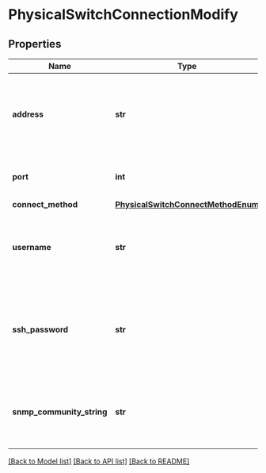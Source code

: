 # PhysicalSwitchConnectionModify

## Properties
Name | Type | Description | Notes
------------ | ------------- | ------------- | -------------
**address** | **str** | Physical switch address in IPv4 or IPv6 or DNS hostname format. | 
**port** | **int** | Port used for connection to switch. | [optional] 
**connect_method** | [**PhysicalSwitchConnectMethodEnum**](PhysicalSwitchConnectMethodEnum.md) |  | 
**username** | **str** | Username to connect a physical switch for SSH connection method. | [optional] 
**ssh_password** | **str** | SSH password to connect a physical switch if SSH connect method is specified. | [optional] 
**snmp_community_string** | **str** | SNMPv2 community string, if SNMPv2c connect method is specified. | [optional] 

[[Back to Model list]](../README.md#documentation-for-models) [[Back to API list]](../README.md#documentation-for-api-endpoints) [[Back to README]](../README.md)



